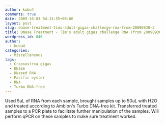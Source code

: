 ```yaml
---
author: kubu4
comments: true
date: 2009-10-03 04:13:55+00:00
layout: post
slug: dnase-treatment-tims-adult-gigas-challenge-rna-from-20090930-2
title: DNase Treatment - Tim's adult gigas challenge RNA (from 20090930)
wordpress_id: 846
author:
  - kubu4
categories:
  - Miscellaneous
tags:
  - Crassostrea gigas
  - DNase
  - DNased RNA
  - Pacific oyster
  - RNA
  - Turbo DNA-free
---
```


Used 5uL of RNA from each sample, brought samples up to 50uL with H2O and treated according to Ambion's Turbo DNA-free kit. Transferred treated samples to a PCR plate to facilitate further manipulation of the samples. Will perform qPCR on these samples to make sure treatment worked.
